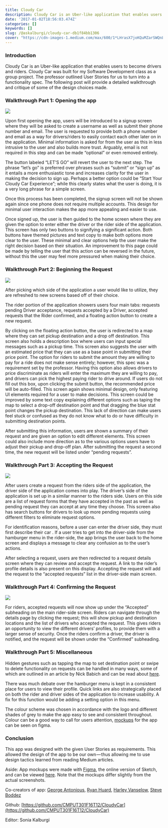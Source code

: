 ```yaml
---
title: Cloudy Car
description: Cloudy Car is an Uber-like application that enables users to become drivers and riders. Cloudy Car was built for my Software Development class as a group project. The professor outlined User Stories for us to turn into a functionality spec. The following post will provide a detailed walkthrough and critique of some of the design choices made.
date: '2017-01-02T18:56:03.474Z'
categories: []
keywords: []
slug: /@askalburgi/cloudy-car-db1f84bb1306
cover: "https://cdn-images-1.medium.com/max/600/1*LHrasX7joKQuMZarSWQnLg.png"
---
```


### Introduction

Cloudy Car is an Uber-like application that enables users to become drivers and riders. Cloudy Car was built for my Software Development class as a group project. The professor outlined User Stories for us to turn into a functionality spec. The following post will provide a detailed walkthrough and critique of some of the design choices made.

### Walkthrough Part 1: Opening the app

![](https://cdn-images-1.medium.com/max/600/1*LHrasX7joKQuMZarSWQnLg.png)

Upon first opening the app, users will be introduced to a signup screen where they will be asked to create a username as well as submit their phone number and email. The user is requested to provide both a phone number and email as a way for drivers/riders to easily contact each other later on in the application. Minimal information is asked for from the user as this in less intrusive to the user and also builds more trust. Arguably, email is not required in this step and can be made “optional” or even removed entirely.

The button labeled “LET’S GO” will revert the user to the next step. The phrase “let’s go” is preferred over phrases such as “submit” or “sign up” as it entails a more enthusiastic tone and increases clarity for the user in making the decision to sign up. Perhaps a better option could be “Start Your Cloudy Car Experience”; while this clearly states what the user is doing, it is a very long phrase for a simple screen.

Once this process has been completed, the signup screen will not be shown again since one phone does not require multiple accounts. This design for minimal user interaction makes the app more appealing and easier to use.

Once signed up, the user is then guided to the home screen where they are given the option to enter either the driver or the rider side of the application. This screen has only two buttons to signifying a significant action. Both buttons have themed pictures and text copy to make both options more clear to the user. These minimal and clear options help the user make the right decision based on their situation. An improvement to this page could be made by telling the user that this action can be reversed in the future, without this the user may feel more pressured when making their choice.

### Walkthrough Part 2: Beginning the Request

![](https://cdn-images-1.medium.com/max/600/1*d1xWFbYTpc29sTQzfQ8xAg.png)

After picking which side of the application a user would like to utilize, they are refreshed to new screens based off of their choice.

The rider portion of the application showers users four main tabs: requests pending Driver acceptance, requests accepted by a Driver, accepted requests that the Rider confirmed, and a floating action button to create a new request.

By clicking on the floating action button, the user is redirected to a map where they can set pickup destination and a drop off destination. This screen also holds a description box where users can input special messages such as a pickup time. This screen also suggests the user with an estimated price that they can use as a base point in submitting their price point. The option for riders to submit the amount they are willing to pay for a ride does not make sense entirely; however, this spec was a requirement set by the professor. Having this option also allows drivers to price discriminate as riders will enter the maximum they are willing to pay, and drivers can pick the highest paying rider to drive around. If users do not fill out this box, upon clicking the submit button, the recommended price will be auto-filled. This screen again shows minimal design, only featuring UI elements required for a user to make decisions. This screen could be improved by some text copy explaining different options such as taping the map to select a drop-off destination point and that dragging the blue stat point changes the pickup destination. This lack of direction can make users feel stuck or confused as they do not know what to do or have difficulty in submitting destination points.

After submitting this information, users are shown a summary of their request and are given an option to edit different elements. This screen could also include more direction as to the various options users have to adjust their pickup and drop-off plan. After submitting the request a second time, the new request will be listed under “pending requests”.

### Walkthrough Part 3: Accepting the Request

![](https://cdn-images-1.medium.com/max/600/1*pI30aDBG34yHufTGJRXbWg.png)

After users create a request from the riders side of the application, the driver side of the application comes into play. The driver’s side of the application is set up in a similar manner to the riders side. Users on this side are a list of request forms that they have accepted in the past as well as pending request they can accept at any time they choose. This screen also has search buttons for drivers to look up more pending requests using different filters to eliminate request options.

For identification reasons, before a user can enter the driver side, they must first describe their car . If a user tries to get into the driver-side from the hamburger menu in the rider-side, the app brings the user back to the home screen and displays a message to clear any confusion as to the user’s actions.

After selecting a request, users are then redirected to a request details screen where they can review and accept the request. A link to the rider’s profile details is also present on this display. Accepting the request will add the request to the “accepted requests” list in the driver-side main screen.

### Walkthrough Part 4: Confirming the Request

![](https://cdn-images-1.medium.com/max/600/1*JW4x3SMi8rWek6PfjPKcrw.png)

For riders, accepted requests will now show up under the “Accepted” subheading on the main rider-side screen. Riders can navigate through the details page by clicking the request; this will show pickup and destination locations and the list of drivers who accepted the request. This gives riders an opportunity to view the different drivers’ profiles, to provide them with a larger sense of security. Once the riders confirm a driver, the driver is notified, and the request will be shown under the “Confirmed” subheading.

### Walkthrough Part 5: Miscellaneous

Hidden gestures such as tapping the map to set destination point or swipe to delete functionality on requests can be handled in many ways, some of which are outlined in an article by Nick Babich and can be read about [here](https://uxplanet.org/how-to-communicate-hidden-gestures-in-mobile-app-e55397f4006b#.3mh7g8bka).

There was much debate over the hamburger menu is kept in a consistent place for users to view their profile. Quick links are also strategically placed on both the rider and driver sides of the application to increase usability. A fix for this function would be adding a setting option in this menu.

The colour scheme was chosen in accordance with the logo and different shades of grey to make the app easy to see and consistent throughout. Colour can be a good way to call for users attention, [mockups](https://www.figma.com/file/CMWDB91uJl7BNB8G1JTUaw6r/Cloudy-Car) for the app can be seen on figma.

### Conclusion

This app was designed with the given User Stories as requirements. This allowed the design of the app to be our own — thus allowing me to use design tactics learned from reading Medium articles.

Aside: App mockups were made with [Figma](https://medium.com/@mengto/figma-vs-sketch-c01e5e74eddd#.v7j33vcdl), the online version of Sketch, and can be viewed [here](https://www.figma.com/file/CMWDB91uJl7BNB8G1JTUaw6r/Cloudy-Car). Note that the mockups differ slightly from the actual screenshots.

Co-creators of app: [George Antonious](https://github.com/gantonious), [Ryan Huard](https://github.com/Loonman), [Harley Vanselow](https://github.com/HarleyVanselow), [Steve Boddez](https://github.com/snackthyme)

Github: [https://github.com/CMPUT301F16T12/CloudyCar](https://github.com/CMPUT301F16T12/CloudyCar)

Editor: Sonia Kalburgi